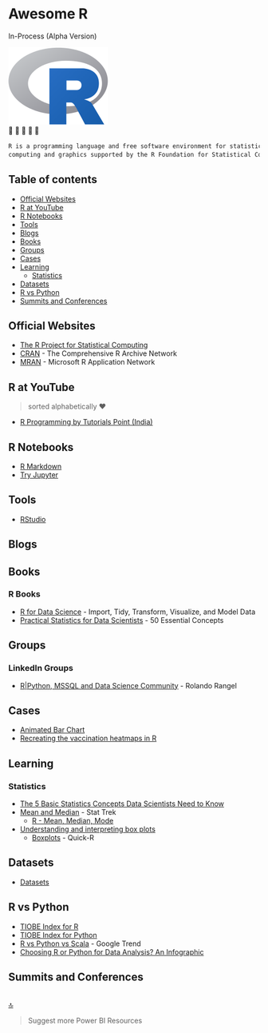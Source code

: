 # Awesome R

In-Process (Alpha Version)


![R](https://github.com/NajiElKotob/Awesome-R/blob/master/Images/R_logo.png)  
:blue_heart: :blue_heart: :blue_heart: :blue_heart: :blue_heart: 

```sh
R is a programming language and free software environment for statistical 
computing and graphics supported by the R Foundation for Statistical Computing
```

## Table of contents
* [Official Websites](#official-websites)
* [R at YouTube](#r-heroes-at-youtube)
* [R Notebooks](#r-notebooks)
* [Tools](#tools)
* [Blogs](#blogs)
* [Books](#books)
* [Groups](#groups)
* [Cases](#cases)
* [Learning](#learning)
   * [Statistics](#statistics)
* [Datasets](#datasets)
* [R vs Python](#r-vs-python)
* [Summits and Conferences](#summits-and-conferences)


## Official Websites
* [The R Project for Statistical Computing](https://www.r-project.org)
* [CRAN](https://cran.r-project.org) - The Comprehensive R Archive Network
* [MRAN](https://mran.microsoft.com) - Microsoft R Application Network


## R at YouTube
> sorted alphabetically :heart:
* [R Programming by Tutorials Point (India)](https://www.youtube.com/watch?v=7076ZuAwUn8&index=1&list=PLWPirh4EWFpEvN4ktS8LE0cvLCSfhD55t)

## R Notebooks
* [R Markdown](https://rmarkdown.rstudio.com)
* [Try Jupyter](https://jupyter.org/try)

## Tools
* [RStudio](https://www.rstudio.com)


## Blogs


## Books
### R Books
* [R for Data Science](https://amzn.to/2SFdmoL) - Import, Tidy, Transform, Visualize, and Model Data
* [Practical Statistics for Data Scientists](https://amzn.to/2TFncUK) - 50 Essential Concepts

## Groups
### LinkedIn Groups
* [R|Python, MSSQL and Data Science Community](https://www.linkedin.com/groups/12049975/) - Rolando Rangel


## Cases
* [Animated Bar Chart](https://github.com/amrrs/animated_bar_charts_in_R)
* [Recreating the vaccination heatmaps in R](https://benjaminlmoore.wordpress.com/tag/ggplot2/)



## Learning

### Statistics
* [The 5 Basic Statistics Concepts Data Scientists Need to Know](https://towardsdatascience.com/the-5-basic-statistics-concepts-data-scientists-need-to-know-2c96740377ae)
* [Mean and Median](https://stattrek.com/descriptive-statistics/mean-median.aspx) - Stat Trek
    * [R - Mean, Median, Mode](https://rstudio-pubs-static.s3.amazonaws.com/242140_d3bc74d91e8e47febc2e019762a4d877.html)
* [Understanding and interpreting box plots](https://www.wellbeingatschool.org.nz/information-sheet/understanding-and-interpreting-box-plots)
    * [Boxplots](https://www.statmethods.net/graphs/boxplot.html) - Quick-R


## Datasets
* [Datasets](https://github.com/NajiElKotob/Awesome-Power-BI#datasets)


## R vs Python
* [TIOBE Index for R](https://www.tiobe.com/tiobe-index/r/)
* [TIOBE Index for Python](https://www.tiobe.com/tiobe-index/python/)
* [R vs Python vs Scala](https://trends.google.com/trends/explore?date=all&q=%2Fm%2F0212jm,%2Fm%2F05z1_,%2Fm%2F091hdj) - Google Trend
* [Choosing R or Python for Data Analysis? An Infographic](https://www.datacamp.com/community/tutorials/r-or-python-for-data-analysis)


## Summits and Conferences

<br/>[:top:](#table-of-contents)

> Suggest more Power BI Resources 
